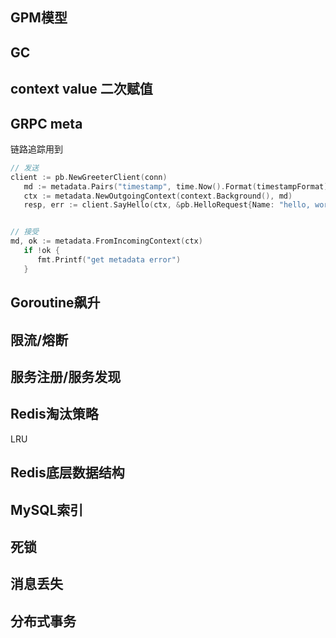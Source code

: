 ## GPM模型

## GC

## context value 二次赋值

## GRPC meta

链路追踪用到

```go
// 发送
client := pb.NewGreeterClient(conn)
   md := metadata.Pairs("timestamp", time.Now().Format(timestampFormat))
   ctx := metadata.NewOutgoingContext(context.Background(), md)
   resp, err := client.SayHello(ctx, &pb.HelloRequest{Name: "hello, world"})


// 接受
md, ok := metadata.FromIncomingContext(ctx)
   if !ok {
      fmt.Printf("get metadata error")
   }
```

## Goroutine飙升

## 限流/熔断

## 服务注册/服务发现

## Redis淘汰策略

LRU

## Redis底层数据结构

## MySQL索引

## 死锁

## 消息丢失

## 分布式事务
